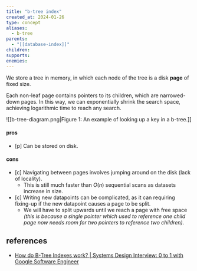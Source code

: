 ```yaml
---
title: "b-tree index"
created_at: 2024-01-26
type: concept
aliases:
  - b-tree
parents:
  - "[[database-index]]"
children: 
supports: 
enemies:
---
```


We store a tree in memory, in which each node of the tree is a disk **page** of fixed size.

Each non-leaf page contains pointers to its children, which are narrowed-down pages. In this way, we can exponentially shrink the search space, achieving logarithmic time to reach any search.

![[b-tree-diagram.png|Figure 1: An example of looking up a key in a b-tree.]]

#### pros

- [p] Can be stored on disk.

#### cons

- [c] Navigating between pages involves jumping around on the disk (lack of locality).
	- This is still much faster than $O(n)$ sequential scans as datasets increase in size.
- [c] Writing new datapoints can be complicated, as it can requiring fixing-up if the new datapoint causes a page to be split.
	- We will have to split upwards until we reach a page with free space _(this is because a single pointer which used to reference one child page now needs room for two pointers to reference two children)._

## references

- [How do B-Tree Indexes work? | Systems Design Interview: 0 to 1 with Google Software Engineer](https://www.youtube.com/watch?v=Z2OaqmxiH20)
